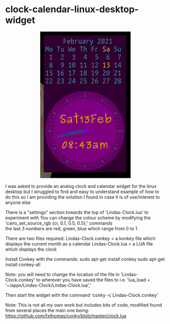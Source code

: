 # clock-calendar-linux-desktop-widget

<p align="center"><img src="/clock.png"/></p>

I was asked to provide an analog clock and calendar widget for the linux desktop but I struggled to find and easy to understand
example of how to do this so I am providing the solution I found in case it is of use/interest to anyone else

There is a "settings" section towards the top of 'Lindas-Clock.lua' to experiment with
You can change the colour scheme by modifying the 'cairo_set_source_rgb (cr, 0.1, 0.5, 0.5);' commands   
      the last 3 numbers are red, green, blue which range from 0 to 1

There are two files required:
      Lindas-Clock.conkey = a konkey file which displays the current month as a calendar 
      Lindas-Clock.lua = a LUA file which displays the clock

Install Conkey with the commands:
      sudo apt-get install conkey
      sudo apt-get install conkey-all

Note: you will need to change the location of the file in 'Lindas-Clock.conkey' to wherever you have saved the files to
      i.e. 'lua_load = '~/apps/Lindas-Clock/Lindas-Clock.lua','

Then start the widget with the command 'conky -c Lindas-Clock.conkey'

Note: This is not all my own work but includes bits of code, modified found from several places 
      the main one being: https://github.com/fxthomas/conky/blob/master/clock.lua
      
